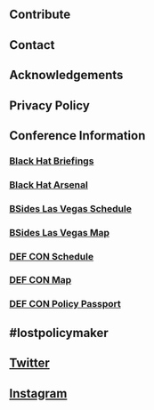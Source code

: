 <!-- Footer: First Column !-->
## Contribute
## Contact
## Acknowledgements
## Privacy Policy

<!-- Footer: Second Column !-->
## Conference Information
### [Black Hat Briefings](https://www.blackhat.com/us-19/briefings/schedule/index.html)
### [Black Hat Arsenal](https://www.blackhat.com/us-19/arsenal/schedule/index.html)

### [BSides Las Vegas Schedule](https://www.bsideslv.org/schedule-2/)
### [BSides Las Vegas Map]()

### [DEF CON Schedule]()
### [DEF CON Map]()
### [DEF CON Policy Passport](http://bit.ly/DCPolicyReg)

<!-- Footer: Third Column !-->
## #lostpolicymaker
## [Twitter](https://twitter.com/hashtag/lostpolicymaker)
## [Instagram](https://www.instagram.com/explore/tags/lostpolicymaker)
